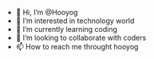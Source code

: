 - 👋 Hi, I’m @Hooyog
- 👀 I’m interested in technology world 
- 🌱 I’m currently learning coding
- 💞️ I’m looking to collaborate with coders
- 📫 How to reach me throught hooyog

<!---
Hooyog/Hooyog is a ✨ special ✨ repository because its `README.md` (this file) appears on your GitHub profile.
You can click the Preview link to take a look at your changes.
--->
